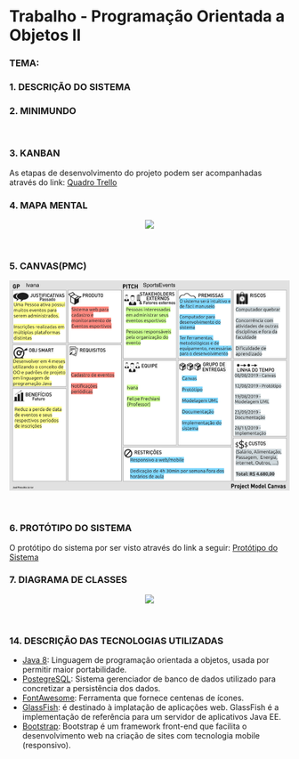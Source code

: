 # Trabalho - Programação Orientada a Objetos II
### TEMA: 

### 1. DESCRIÇÃO DO SISTEMA


### 2. MINIMUNDO
<p align="justify">

</p><br>

### 3. KANBAN
As etapas de desenvolvimento do projeto podem ser acompanhadas através do link: [Quadro Trello](https://trello.com/b/RkIi11eM)

### 4. MAPA MENTAL
<p align="center"><img src="https://"></p><br>

### 5. CANVAS(PMC)
<p align="center"><img src="https://github.com/ivanajuliao/POO-II/blob/master/SportsEvents/imagens/Canvas%20(PMC).png"></p><br>

### 6. PROTÓTIPO DO SISTEMA
O protótipo do sistema por ser visto através do link a seguir: [Protótipo do Sistema](https://)

### 7. DIAGRAMA DE CLASSES
<p align="center"><img src="https://"></p><br>

### 14. DESCRIÇÃO DAS TECNOLOGIAS UTILIZADAS

- [Java 8](https://www.java.com/pt_BR/download/): Linguagem de programação orientada a objetos, usada por permitir maior portabilidade.
- [PostegreSQL](https://www.postgresql.org/): Sistema gerenciador de banco de dados utilizado para concretizar a persistência dos dados.
- [FontAwesome](https://fontawesome.com/icons?d=gallery): Ferramenta que fornece centenas de ícones.
- [GlassFish](https://javaee.github.io/glassfish/download): é destinado à implatação de aplicações web. GlassFish é a implementação de referência para um servidor de aplicativos Java EE.
- [Bootstrap](https://getbootstrap.com/): Bootstrap é um framework front-end que facilita o desenvolvimento web na criação de  sites com tecnologia mobile (responsivo).


 

